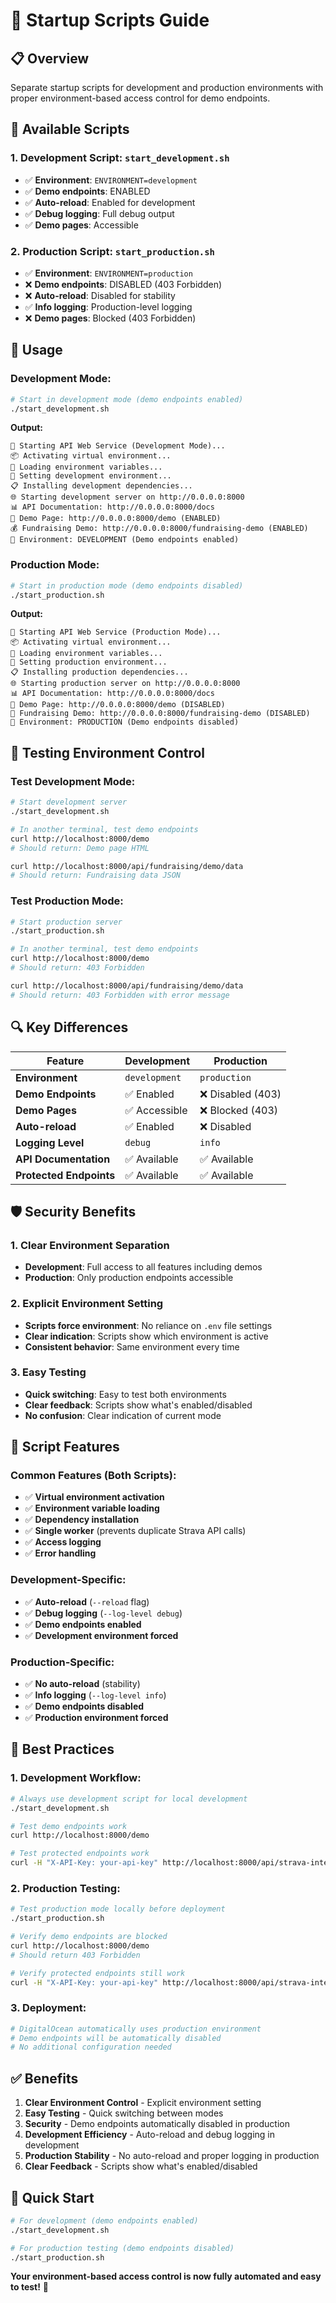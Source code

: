 # 🚀 Startup Scripts Guide

## 📋 **Overview**

Separate startup scripts for development and production environments with proper environment-based access control for demo endpoints.

## 🎯 **Available Scripts**

### **1. Development Script: `start_development.sh`**
- ✅ **Environment**: `ENVIRONMENT=development`
- ✅ **Demo endpoints**: ENABLED
- ✅ **Auto-reload**: Enabled for development
- ✅ **Debug logging**: Full debug output
- ✅ **Demo pages**: Accessible

### **2. Production Script: `start_production.sh`**
- ✅ **Environment**: `ENVIRONMENT=production`
- ❌ **Demo endpoints**: DISABLED (403 Forbidden)
- ❌ **Auto-reload**: Disabled for stability
- ✅ **Info logging**: Production-level logging
- ❌ **Demo pages**: Blocked (403 Forbidden)

## 🔧 **Usage**

### **Development Mode:**
```bash
# Start in development mode (demo endpoints enabled)
./start_development.sh
```

**Output:**
```
🚀 Starting API Web Service (Development Mode)...
📦 Activating virtual environment...
🔑 Loading environment variables...
🔧 Setting development environment...
📋 Installing development dependencies...
🌐 Starting development server on http://0.0.0.0:8000
📊 API Documentation: http://0.0.0.0:8000/docs
🎯 Demo Page: http://0.0.0.0:8000/demo (ENABLED)
💰 Fundraising Demo: http://0.0.0.0:8000/fundraising-demo (ENABLED)
🔧 Environment: DEVELOPMENT (Demo endpoints enabled)
```

### **Production Mode:**
```bash
# Start in production mode (demo endpoints disabled)
./start_production.sh
```

**Output:**
```
🚀 Starting API Web Service (Production Mode)...
📦 Activating virtual environment...
🔑 Loading environment variables...
🔧 Setting production environment...
📋 Installing production dependencies...
🌐 Starting production server on http://0.0.0.0:8000
📊 API Documentation: http://0.0.0.0:8000/docs
🚫 Demo Page: http://0.0.0.0:8000/demo (DISABLED)
🚫 Fundraising Demo: http://0.0.0.0:8000/fundraising-demo (DISABLED)
🔧 Environment: PRODUCTION (Demo endpoints disabled)
```

## 🧪 **Testing Environment Control**

### **Test Development Mode:**
```bash
# Start development server
./start_development.sh

# In another terminal, test demo endpoints
curl http://localhost:8000/demo
# Should return: Demo page HTML

curl http://localhost:8000/api/fundraising/demo/data
# Should return: Fundraising data JSON
```

### **Test Production Mode:**
```bash
# Start production server
./start_production.sh

# In another terminal, test demo endpoints
curl http://localhost:8000/demo
# Should return: 403 Forbidden

curl http://localhost:8000/api/fundraising/demo/data
# Should return: 403 Forbidden with error message
```

## 🔍 **Key Differences**

| Feature | Development | Production |
|---------|-------------|------------|
| **Environment** | `development` | `production` |
| **Demo Endpoints** | ✅ Enabled | ❌ Disabled (403) |
| **Demo Pages** | ✅ Accessible | ❌ Blocked (403) |
| **Auto-reload** | ✅ Enabled | ❌ Disabled |
| **Logging Level** | `debug` | `info` |
| **API Documentation** | ✅ Available | ✅ Available |
| **Protected Endpoints** | ✅ Available | ✅ Available |

## 🛡️ **Security Benefits**

### **1. Clear Environment Separation**
- **Development**: Full access to all features including demos
- **Production**: Only production endpoints accessible

### **2. Explicit Environment Setting**
- **Scripts force environment**: No reliance on `.env` file settings
- **Clear indication**: Scripts show which environment is active
- **Consistent behavior**: Same environment every time

### **3. Easy Testing**
- **Quick switching**: Easy to test both environments
- **Clear feedback**: Scripts show what's enabled/disabled
- **No confusion**: Clear indication of current mode

## 📝 **Script Features**

### **Common Features (Both Scripts):**
- ✅ **Virtual environment activation**
- ✅ **Environment variable loading**
- ✅ **Dependency installation**
- ✅ **Single worker** (prevents duplicate Strava API calls)
- ✅ **Access logging**
- ✅ **Error handling**

### **Development-Specific:**
- ✅ **Auto-reload** (`--reload` flag)
- ✅ **Debug logging** (`--log-level debug`)
- ✅ **Demo endpoints enabled**
- ✅ **Development environment forced**

### **Production-Specific:**
- ✅ **No auto-reload** (stability)
- ✅ **Info logging** (`--log-level info`)
- ✅ **Demo endpoints disabled**
- ✅ **Production environment forced**

## 🎯 **Best Practices**

### **1. Development Workflow:**
```bash
# Always use development script for local development
./start_development.sh

# Test demo endpoints work
curl http://localhost:8000/demo

# Test protected endpoints work
curl -H "X-API-Key: your-api-key" http://localhost:8000/api/strava-integration/feed
```

### **2. Production Testing:**
```bash
# Test production mode locally before deployment
./start_production.sh

# Verify demo endpoints are blocked
curl http://localhost:8000/demo
# Should return 403 Forbidden

# Verify protected endpoints still work
curl -H "X-API-Key: your-api-key" http://localhost:8000/api/strava-integration/feed
```

### **3. Deployment:**
```bash
# DigitalOcean automatically uses production environment
# Demo endpoints will be automatically disabled
# No additional configuration needed
```

## ✅ **Benefits**

1. **Clear Environment Control** - Explicit environment setting
2. **Easy Testing** - Quick switching between modes
3. **Security** - Demo endpoints automatically disabled in production
4. **Development Efficiency** - Auto-reload and debug logging in development
5. **Production Stability** - No auto-reload and proper logging in production
6. **Clear Feedback** - Scripts show what's enabled/disabled

## 🚀 **Quick Start**

```bash
# For development (demo endpoints enabled)
./start_development.sh

# For production testing (demo endpoints disabled)
./start_production.sh
```

**Your environment-based access control is now fully automated and easy to test!** 🎯